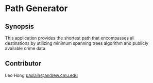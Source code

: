 Path Generator
==============

Synopsis
--------------

This application provides the shortest path that encompasses all destinations by utilizing minimum spanning trees algorithm and publicly available crime data.


Contributor
--------------
Leo Hong      paolaih@andrew.cmu.edu
